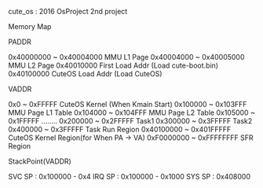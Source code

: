 cute_os : 2016 OsProject 2nd project

Memory Map

PADDR

0x40000000 ~ 0x40004000 MMU L1 Page
0x40004000 ~ 0x40005000 MMU L2 Page
0x40010000 First Load Addr (Load cute-boot.bin)
0x40100000 CuteOS Load Addr (Load CuteOS)

VADDR

0x0 ~ 0xFFFFF CuteOS Kernel (When Kmain Start)
0x100000 ~ 0x103FFF MMU Page L1 Table
0x104000 ~ 0x104FFF MMU Page L2 Table
0x105000 ~ 0x1FFFFF ........
0x200000 ~ 0x2FFFFF Task1
0x300000 ~ 0x3FFFFF Task2
0x400000 ~ 0x3FFFFF Task Run Region
0x40100000 ~ 0x401FFFFF CuteOS Kernel Region(for When PA -> VA)
0xF0000000 ~ 0xFFFFFFFF SFR Region

StackPoint(VADDR)

SVC SP : 0x100000 - 0x4
IRQ SP : 0x100000 - 0x1000
SYS SP : 0x408000
